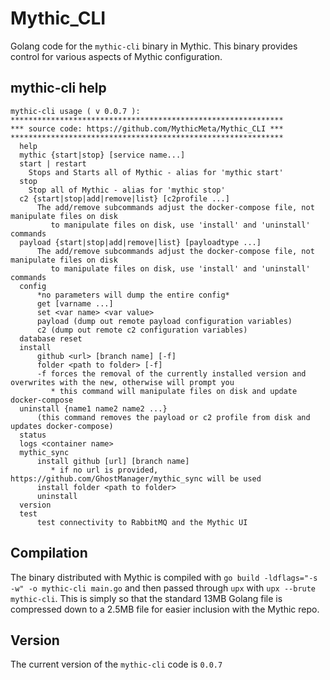 # Mythic_CLI
Golang code for the `mythic-cli` binary in Mythic. This binary provides control for various aspects of Mythic configuration.

## mythic-cli help

```
mythic-cli usage ( v 0.0.7 ):
*************************************************************
*** source code: https://github.com/MythicMeta/Mythic_CLI ***
*************************************************************
  help
  mythic {start|stop} [service name...]
  start | restart
    Stops and Starts all of Mythic - alias for 'mythic start'
  stop
    Stop all of Mythic - alias for 'mythic stop'
  c2 {start|stop|add|remove|list} [c2profile ...]
      The add/remove subcommands adjust the docker-compose file, not manipulate files on disk
         to manipulate files on disk, use 'install' and 'uninstall' commands
  payload {start|stop|add|remove|list} [payloadtype ...]
      The add/remove subcommands adjust the docker-compose file, not manipulate files on disk
         to manipulate files on disk, use 'install' and 'uninstall' commands
  config
      *no parameters will dump the entire config*
      get [varname ...]
      set <var name> <var value>
      payload (dump out remote payload configuration variables)
      c2 (dump out remote c2 configuration variables)
  database reset
  install 
      github <url> [branch name] [-f]
      folder <path to folder> [-f]
      -f forces the removal of the currently installed version and overwrites with the new, otherwise will prompt you
         * this command will manipulate files on disk and update docker-compose
  uninstall {name1 name2 name2 ...}
      (this command removes the payload or c2 profile from disk and updates docker-compose)
  status
  logs <container name>
  mythic_sync
      install github [url] [branch name]
         * if no url is provided, https://github.com/GhostManager/mythic_sync will be used
      install folder <path to folder>
      uninstall
  version
  test
      test connectivity to RabbitMQ and the Mythic UI
```

## Compilation

The binary distributed with Mythic is compiled with `go build -ldflags="-s -w" -o mythic-cli main.go` and then passed through `upx` with `upx --brute mythic-cli`. This is simply so that the standard 13MB Golang file is compressed down to a 2.5MB file for easier inclusion with the Mythic repo.

## Version

The current version of the `mythic-cli` code is `0.0.7`
